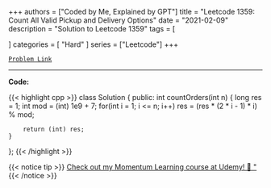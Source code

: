 
+++
authors = ["Coded by Me, Explained by GPT"]
title = "Leetcode 1359: Count All Valid Pickup and Delivery Options"
date = "2021-02-09"
description = "Solution to Leetcode 1359"
tags = [
    
]
categories = [
    "Hard"
]
series = ["Leetcode"]
+++



[`Problem Link`](https://leetcode.com/problems/count-all-valid-pickup-and-delivery-options/description/)

---

**Code:**

{{< highlight cpp >}}
class Solution {
public:
    int countOrders(int n) {
        long res = 1;
        int mod = (int) 1e9 + 7;
        for(int i = 1; i <= n; i++)
        res = (res * (2 * i - 1) * i) % mod;
        
        return (int) res;        
    }
};
{{< /highlight >}}



{{< notice tip >}}
[Check out my Momentum Learning course at Udemy! 🚀 "](https://www.udemy.com/course/blind-75-the-data-structures-and-algorithms-essentials/)
{{< /notice >}}

